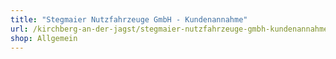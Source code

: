 ```yaml
---
title: "Stegmaier Nutzfahrzeuge GmbH - Kundenannahme"
url: /kirchberg-an-der-jagst/stegmaier-nutzfahrzeuge-gmbh-kundenannahme/
shop: Allgemein
---
```

